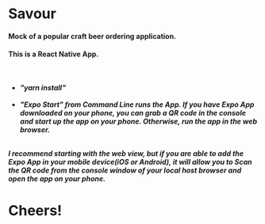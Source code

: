 <h1>Savour</h1>
<h4>Mock of a popular craft beer ordering application.</h4> 
<h4>This is a React Native App.<h4>
<h5>
<br>
<ul>

<li>
"yarn install" 
 </li>
<br>
<li>
"Expo Start" from Command Line runs the App.  If you have Expo App downloaded on your phone, you can grab a QR code in the console and start up the app on your phone.  Otherwise, run the app in the web browser.  
 </li>
</ul>
<br>
  <span>
I recommend starting with the web view, but if you are able to add the Expo App in your mobile device(iOS or Android), it will allow you to Scan the QR code from the console window of your local host browser and open the app on your phone. 
  </span>
<br>
 </h5>
<h1>Cheers!</h1>
